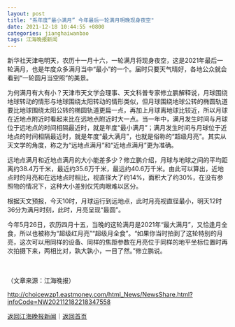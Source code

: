 ```yaml
---
layout: post
title: "系年度“最小满月” 今年最后一轮满月明晚现身夜空"
date: 2021-12-18 10:44:55 +0800
categories: jianghaiwanbao
tags: 江海晚报新闻
---
```

<p>新华社天津电明天，农历十一月十六，一轮满月将现身夜空，这是2021年最后一轮满月，也是年度众多满月当中“最小”的一个。届时只要天气晴好，各地公众就会看到“一轮圆月当空照”的美景。</p><p>为何满月有大有小？天津市天文学会理事、天文科普专家修立鹏解释说，月球围绕地球转动的情形与地球围绕太阳转动的情形类似，但月球围绕地球公转的椭圆轨道要比地球围绕太阳公转的椭圆轨道更扁一点，再加上月球离地球比较近，所以月球在近地点附近时看起来比在远地点附近时大一点。当一年中，满月发生时间与月球位于远地点的时间相隔最近时，就是年度“最小满月”；满月发生时间与月球位于近地点的时间相隔最近时，就是年度“最大满月”，也就是俗称的“超级月亮”。其实从天文学的角度，称之为“远地点满月”和“近地点满月”更为准确。</p><p>远地点满月和近地点满月的大小能差多少？修立鹏介绍，月球与地球之间的平均距离约38.4万千米，最近约35.6万千米，最远约40.6万千米。由此可以算出，近地点时的月亮和在远地点时相比，视直径大了约14%，面积大了约30%，在没有参照物的情况下，这种大小差别仅凭肉眼难以区分。</p><p>根据天文预报，今天10时，月球运行到远地点，此时月亮视直径最小，明天12时36分为满月时刻，此时，月亮呈现“最圆”。</p><p>今年5月26日，农历四月十五，当晚的这轮满月是2021年“最大满月”，又恰逢月全食，所以也被称为“超级红月亮”“超级月全食”。“如果你当时拍到了这轮特别的月亮，这次可以用同样的设备、同样的焦距参数在月亮位于同样的地平坐标位置时再次拍摄下来，两相比对，孰大孰小，一目了然。”修立鹏说。</p><p>　</p><p class="em_media">（文章来源：江海晚报）</p>

<http://choicewzp1.eastmoney.com/html_News/NewsShare.html?infoCode=NW202112182218347558>

[返回江海晚报新闻](//finews.withounder.com/category/jianghaiwanbao.html)｜[返回首页](//finews.withounder.com/)